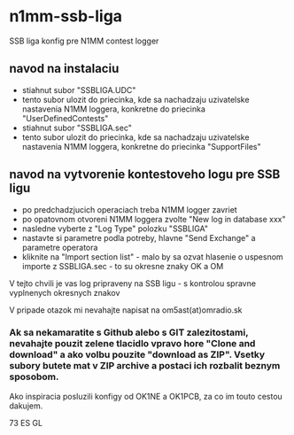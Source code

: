 # n1mm-ssb-liga
SSB liga konfig pre N1MM contest logger 

## navod na instalaciu

- stiahnut subor "SSBLIGA.UDC"
- tento subor ulozit do priecinka, kde sa nachadzaju uzivatelske nastavenia N1MM loggera, konkretne do priecinka "UserDefinedContests"
- stiahnut subor "SSBLIGA.sec"
- tento subor ulozit do priecinka, kde sa nachadzaju uzivatelske nastavenia N1MM loggera, konkretne do priecinka "SupportFiles"

## navod na vytvorenie kontestoveho logu pre SSB ligu

- po predchadzjucich operaciach treba N1MM logger zavriet
- po opatovnom otvoreni N1MM loggera zvolte "New log in database xxx"
- nasledne vyberte z "Log Type" polozku "SSBLIGA"
- nastavte si parametre podla potreby, hlavne "Send Exchange" a parametre operatora
- kliknite na "Import section list" - malo by sa ozvat hlasenie o uspesnom importe z SSBLIGA.sec - to su okresne znaky OK a OM

V tejto chvili je vas log pripraveny na SSB ligu - s kontrolou spravne vyplnenych okresnych znakov

V pripade otazok mi nevahajte napisat na om5ast(at)omradio.sk

### Ak sa nekamaratite s Github alebo s GIT zalezitostami, nevahajte pouzit zelene tlacidlo vpravo hore "Clone and download" a ako volbu pouzite "download as ZIP". Vsetky subory butete mat v ZIP archive a postaci ich rozbalit  beznym sposobom.

Ako inspiracia posluzili konfigy od OK1NE a OK1PCB, za co im touto cestou dakujem.

73 ES GL
